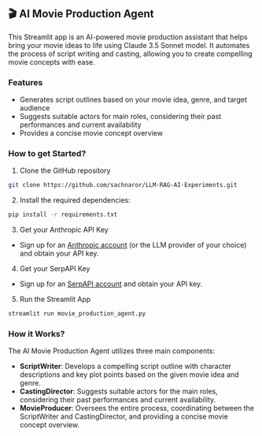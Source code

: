 ## 🎬 AI Movie Production Agent
This Streamlit app is an AI-powered movie production assistant that helps bring your movie ideas to life using Claude 3.5 Sonnet model. It automates the process of script writing and casting, allowing you to create compelling movie concepts with ease.

### Features
- Generates script outlines based on your movie idea, genre, and target audience
- Suggests suitable actors for main roles, considering their past performances and current availability
- Provides a concise movie concept overview

### How to get Started?

1. Clone the GitHub repository

```bash
git clone https://github.com/sachnaror/LLM-RAG-AI-Experiments.git
```
2. Install the required dependencies:

```bash
pip install -r requirements.txt
```
3. Get your Anthropic API Key

- Sign up for an [Anthropic account](https://console.anthropic.com) (or the LLM provider of your choice) and obtain your API key.

4. Get your SerpAPI Key

- Sign up for an [SerpAPI account](https://serpapi.com/) and obtain your API key.

5. Run the Streamlit App
```bash
streamlit run movie_production_agent.py
```

### How it Works?

The AI Movie Production Agent utilizes three main components:
- **ScriptWriter**: Develops a compelling script outline with character descriptions and key plot points based on the given movie idea and genre.
- **CastingDirector**: Suggests suitable actors for the main roles, considering their past performances and current availability.
- **MovieProducer**: Oversees the entire process, coordinating between the ScriptWriter and CastingDirector, and providing a concise movie concept overview.